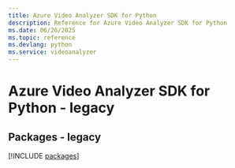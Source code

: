 ```yaml
---
title: Azure Video Analyzer SDK for Python
description: Reference for Azure Video Analyzer SDK for Python
ms.date: 06/26/2025
ms.topic: reference
ms.devlang: python
ms.service: videoanalyzer
---
```

# Azure Video Analyzer SDK for Python - legacy
## Packages - legacy
[!INCLUDE [packages](video-analyzer-index.md)]